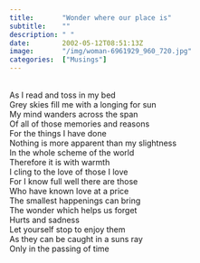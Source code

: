 ```yaml
---
title:       "Wonder where our place is"
subtitle:    ""
description: " "
date:        2002-05-12T08:51:13Z
image:       "/img/woman-6961929_960_720.jpg"
categories:  ["Musings"]
---
```

<br>As I read and toss in my bed
<br>Grey skies fill me with a longing for sun
<br>My mind wanders across the span
<br>Of all of those memories and reasons
<br>For the things I have done
<br>Nothing is more apparent than my slightness
<br>In the whole scheme of the world
<br>Therefore it is with warmth
<br>I cling to the love of those I love
<br>For I know full well there are those
<br>Who have known love at a price
<br>The smallest happenings can bring
<br>The wonder which helps us forget
<br>Hurts and sadness
<br>Let yourself stop to enjoy them
<br>As they can be caught in a suns ray
<br>Only in the passing of time